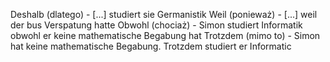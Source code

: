 Deshalb (dlatego) - [...] studiert sie Germanistik
Weil (ponieważ) - [...] weil der bus Verspatung hatte
Obwohl (chociaż) - Simon studiert Informatik obwohl er keine mathematische Begabung hat
Trotzdem (mimo to) - Simon hat keine mathematische Begabung. Trotzdem studiert er Informatic

